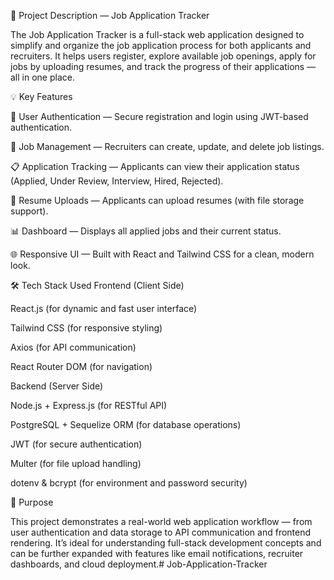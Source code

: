 🧭 Project Description — Job Application Tracker

The Job Application Tracker is a full-stack web application designed to simplify and organize the job application process for both applicants and recruiters. It helps users register, explore available job openings, apply for jobs by uploading resumes, and track the progress of their applications — all in one place.

💡 Key Features

🔐 User Authentication — Secure registration and login using JWT-based authentication.

💼 Job Management — Recruiters can create, update, and delete job listings.

📋 Application Tracking — Applicants can view their application status (Applied, Under Review, Interview, Hired, Rejected).

📄 Resume Uploads — Applicants can upload resumes (with file storage support).

📊 Dashboard — Displays all applied jobs and their current status.

🌐 Responsive UI — Built with React and Tailwind CSS for a clean, modern look.

🛠️ Tech Stack Used
Frontend (Client Side)

React.js (for dynamic and fast user interface)

Tailwind CSS (for responsive styling)

Axios (for API communication)

React Router DOM (for navigation)

Backend (Server Side)

Node.js + Express.js (for RESTful API)

PostgreSQL + Sequelize ORM (for database operations)

JWT (for secure authentication)

Multer (for file upload handling)

dotenv & bcrypt (for environment and password security)

🚀 Purpose

This project demonstrates a real-world web application workflow — from user authentication and data storage to API communication and frontend rendering. It’s ideal for understanding full-stack development concepts and can be further expanded with features like email notifications, recruiter dashboards, and cloud deployment.# Job-Application-Tracker
